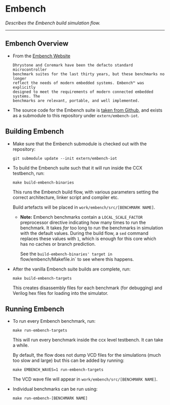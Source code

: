 
# Embench

*Describes the Embench build simulation flow.*

---

## Embench Overview

- From the [Embench Website](https://embench.org/)

  ```
  Dhrystone and Coremark have been the defacto standard microcontroller
  benchmark suites for the last thirty years, but these benchmarks no longer
  reflect the needs of modern embedded systems. Embench™ was explicitly
  designed to meet the requirements of modern connected embedded systems. The
  benchmarks are relevant, portable, and well implemented. 
  ```

- The source code for the Embench suite is 
  [taken from Github](https://github.com/embench/embench-iot),
  and exists as a submodule to this repository under `extern/embench-iot`.


## Building Embench

- Make sure that the Embench submodule is checked out with the repository:

  ```
  git submodule update --init extern/embench-iot
  ```

- To build the Embench suite such that it will run inside the
  CCX testbench, run:

  ```
  make build-embench-binaries
  ```

  This runs the Embench build flow, with various parameters setting the
  correct architecture, linker script and compiler etc.

  Build artefacts will be placed in `work/embench/src/[BENCHMARK NAME]`.

  - **Note:** Embench benchmarks contain a `LOCAL_SCALE_FACTOR` preprocessor
    directive indicating how many times to run the benchmark.
    It takes *far* too long to run the benchmarks in simulation with
    the default values. During the build flow, a `sed` command
    replaces these values with `1`, which is enough for this core which
    has no caches or branch prediction.

    See the `build-embench-binaries' target in `flow/embench/Makefile.in`
    to see where this happens.

- After the vanilla Embench suite builds are complete, run:

  ```
  make build-embench-targets
  ```

  This creates disassembly files for each benchmark (for debugging)
  and Verilog hex files for loading into the simulator.

## Running Embench

- To run every Embench benchmark, run:

  ```
  make run-embench-targets
  ```

  This will run every benchmark inside the ccx level testbench.
  It can take a while.

  By default, the flow does not dump VCD files for the simulations
  (much too slow and large) but this can be added by running:

  ```
  make EMBENCH_WAVES=1 run-embench-targets
  ```

  The VCD wave file will appear in `work/embench/src/[BENCHMARK NAME]`.


- Individual benchmarks can be run using:

  ```
  make run-embench-[BENCHMARK NAME]
  ```

